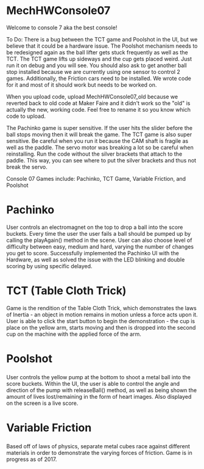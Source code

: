# MechHWConsole07

Welcome to console 7 aka the best console! 

To Do:
There is a bug between the TCT game and Poolshot in the UI, but we believe that it could 
be a hardware issue. The Poolshot mechanism needs to be redesigned again as the ball lifter gets stuck frequently as well as the TCT. 
The TCT game lifts up sideways and the cup gets placed weird. Just run it on debug and you will see. 
You should also ask to get another ball stop installed because we are currently using one sensor to control 2 games. 
Additionally, the Friction cars need to be installed. We wrote code for it and most of it should work but needs to be worked on. 

When you upload code, upload MechHWConsole07_old because we reverted back to old code at Maker Faire and it didn't work so the "old" 
is actually the new, working code. Feel free to rename it so you know which code to upload. 

The Pachinko game is super sensitive. If the user hits the slider before the ball stops moving then it will break the game. 
The TCT game is also super sensitive. Be careful when you run it because the CAM shaft is fragile as well as the paddle. 
The servo motor was breaking a lot so be careful when reinstalling. Run the code without the silver brackets that attach to the paddle.
This way, you can see where to put the silver brackets and thus not break the servo. 

Console 07 
Games include: Pachinko, TCT Game, Variable Friction, and Poolshot
 
# Pachinko
####
User controls an electromagnet on the top to drop a ball into the score buckets. Every time the user the user fails a ball should be pumped up by calling the playAgain() method in the scene. User can also choose level of difficulty between easy, medium and hard, varying the number of changes you get to score. Successfully implemented the Pachinko UI with the Hardware, as well as solved the issue with the LED blinking and double scoring by using specific delayed. 

# TCT (Table Cloth Trick)
####
Game is the rendition of the Table Cloth Trick, which demonstrates the laws of Inertia - an object in motion remains in motion unless a force acts upon it. User is able to click the start button to begin the demonstration - the cup is place on the yellow arm, starts moving and then is dropped into the second cup on the machine with the applied force of the arm. 

# Poolshot
###
User controls the yellow pump at the bottom to shoot a metal ball into the score buckets. Within the UI, the user is able to control the angle and direction of the pump with releaseBall() method, as well as being shown the amount of lives lost/remaining in the form of heart images. Also displayed on the screen is a live score. 

# Variable Friction
###
Based off of laws of physics, separate metal cubes race against different materials in order to demonstrate the varying forces of friction. Game is in progress as of 2017.  
